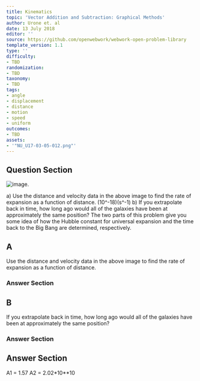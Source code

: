 ```yaml
---
title: Kinematics
topic: 'Vector Addition and Subtraction: Graphical Methods'
author: Urone et. al
date: 13 July 2018
editor: ''
source: https://github.com/openwebwork/webwork-open-problem-library
template_version: 1.1
type: ''
difficulty:
- TBD
randomization:
- TBD
taxonomy:
- TBD
tags:
- angle
- displacement
- distance
- motion
- speed
- uniform
outcomes:
- TBD
assets:
- '"NU_U17-03-05-012.png"'
---
```


## Question Section 

![image.]("NU_U17-03-05-012.png")

a) Use the distance and velocity data in the above image to find the rate of expansion as a function of distance.
(10^-18)(s^-1)
b) If you extrapolate back in time, how long ago would all of the galaxies have been at approximately the same position?
The two parts of this problem give you some idea of how the Hubble constant for universal expansion and the time back to the Big Bang are determined, respectively.

## A
Use the distance and velocity data in the above image to find the rate of expansion as a function of distance.
### Answer Section
## B
If you extrapolate back in time, how long ago would all of the galaxies have been at approximately the same position?
### Answer Section


## Answer Section

A1 = 1.57
A2 = 2.02*10**10